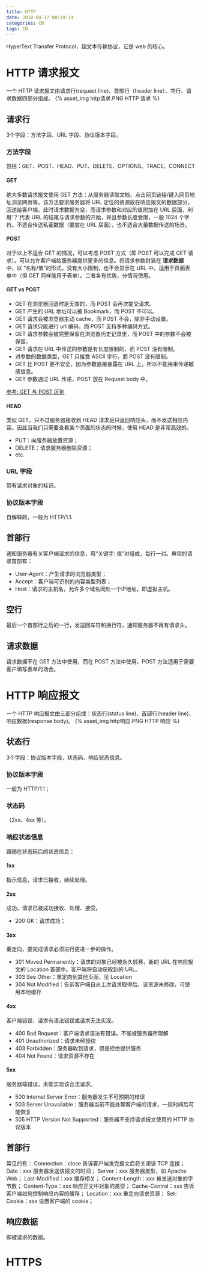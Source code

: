 ```yaml
---
title: HTTP
date: 2018-04-17 00:19:14
categories: CN
tags: CN
---
```

HyperText Transfer Protocol，超文本传输协议，它是 web 的核心。

# HTTP 请求报文
一个 HTTP 请求报文由请求行(request line)、首部行（header line）、空行、请求数据四部分组成。
{% asset_img http请求.PNG HTTP 请求 %}

## 请求行
3个字段：方法字段、URL 字段、协议版本字段。

### 方法字段
包括：GET、POST、HEAD、PUT、DELETE、OPTIONS、TRACE、CONNECT

#### GET
绝大多数请求报文使用 GET 方法：从服务器读取文档、点击网页链接/键入网页地址浏览网页等。该方法要求服务器将 URL 定位的资源放在响应报文的数据部分，回送给客户端。此时请求数据为空，而请求参数和对应的值附加在 URL 后面，利用‘？’代表 URL 的结尾与请求参数的开始，并且参数长度受限，一般 1024 个字符。不适合传送私密数据（要放在 URL 后面），也不适合大量数据传送的场景。

#### POST
对于以上不适合 GET 的情况，可以考虑 POST 方式（即 POST 可以完成 GET 请求）。可以允许客户端给服务器提供更多的信息。将请求参数封装在 **请求数据** 中，以 “名称/值”的形式，没有大小限制，也不会显示在 URL 中。适用于页面表单中（但 GET 同样能用于表单）。二者各有优势，分情况使用。

#### GET vs POST
* GET 在浏览器回退时是无害的，而 POST 会再次提交请求。
* GET 产生的 URL 地址可以被 Bookmark，而 POST 不可以。
* GET 请求会被浏览器主动 cache，而 POST 不会，除非手动设置。
* GET 请求只能进行 url 编码，而 POST 支持多种编码方式。
* GET 请求参数会被完整保留在浏览器历史记录里，而 POST 中的参数不会被保留。
* GET 请求在 URL 中传送的参数是有长度限制的，而 POST 没有限制。
* 对参数的数据类型，GET 只接受 ASCII 字符，而 POST 没有限制。
* GET 比 POST 更不安全，因为参数直接暴露在 URL 上，所以不能用来传递敏感信息。
* GET 参数通过 URL 传递，POST 放在 Request body 中。

[参考: GET 与 POST 区别](https://mp.weixin.qq.com/s?__biz=MzI3NzIzMzg3Mw==&mid=100000054&idx=1&sn=71f6c214f3833d9ca20b9f7dcd9d33e4)

#### HEAD
类似 GET，只不过服务器接收到 HEAD 请求后只返回响应头，而不发送相应内容。因此当我们只需要查看某个页面的状态的时候，使用 HEAD 是非常高效的。
* PUT：向服务器放置资源；
* DELETE：请求服务器删除资源；
* etc.

### URL 字段
带有请求对象的标识。

### 协议版本字段
自解释的，一般为 HTTP/1.1.

## 首部行
通知服务器有关客户端请求的信息，用“关键字: 值”对组成，每行一对。典型的请求首部有：
* User-Agent：产生请求的浏览器类型；
* Accept：客户端可识别的内容类型列表；
* Host：请求的主机名，允许多个域名同处一个IP地址，即虚拟主机。

## 空行
最后一个首部行之后的一行，发送回车符和换行符，通知服务器不再有请求头。

## 请求数据
请求数据不在 GET 方法中使用，而在 POST 方法中使用。POST 方法适用于需要客户填写表单的场合。

# HTTP 响应报文
一个 HTTP 响应报文由三部分组成：状态行(status line)、首部行(header line)、响应数据(response body)。
{% asset_img http响应.PNG HTTP 响应 %}

## 状态行
3个字段：协议版本字段、状态码、响应状态信息。

### 协议版本字段
一般为 HTTP/1.1；

### 状态码
（2xx、4xx 等）。

### 响应状态信息
跟随在状态码后的状态信息：

#### 1xx
指示信息，请求已接收，继续处理。

#### 2xx
成功，请求已被成功接收、处理、接受。
* 200 OK：请求成功；

#### 3xx
重定向，要完成请求必须进行更进一步的操作。
* 301 Moved Permanently：请求的对象已经被永久转移，新的 URL 在响应报文的 Location 首部中。客户端将自动获取新的 URL。
* 303 See Other：重定向到其他页面，见 Location
* 304 Not Modified：告诉客户端自从上次请求取得后，该资源未修改，可使用本地缓存

#### 4xx
客户端错误，请求有语法错误或请求无法实现。
* 400 Bad Request：客户端请求语法有错误，不能被服务器所理解
* 401 Unauthorized：请求未经授权
* 403 Forbidden：服务器收到请求，但是拒绝提供服务
* 404 Not Found：请求资源不存在

#### 5xx
服务器端错误，未能实现该合法请求。
* 500 Internal Server Error：服务器发生不可预期的错误
* 503 Server Unavailable：服务器当前不能处理客户端的请求，一段时间后可能恢复
* 505 HTTP Version Not Supported：服务器不支持请求报文使用的 HTTP 协议版本

## 首部行
常见的有：
Connection：close   告诉客户端发完报文后将关闭该 TCP 连接；
Date：xxx   服务器发送该报文的时间；
Server：xxx   服务器类型，如 Apache Web；
Last-Modified：xxx   缓存相关；
Content-Length：xxx   被发送对象的字节数；
Content-Type：xxx   响应正文中对象的类型；
Cache-Control：xxx   告诉客户端如何控制响应内容的缓存；
Location：xxx   重定向请求资源；
Set-Cookie：xxx   设置客户端的 cookie；

## 响应数据
即被请求的数据。

# HTTPS
